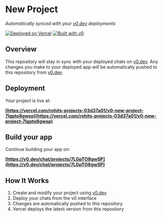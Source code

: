 # New Project

*Automatically synced with your [v0.dev](https://v0.dev) deployments*

[![Deployed on Vercel](https://img.shields.io/badge/Deployed%20on-Vercel-black?style=for-the-badge&logo=vercel)](https://vercel.com/rohits-projects-03d37a01/v0-new-project-7lgpto8gwsp)
[![Built with v0](https://img.shields.io/badge/Built%20with-v0.dev-black?style=for-the-badge)](https://v0.dev/chat/projects/7LGpTO8gwSP)

## Overview

This repository will stay in sync with your deployed chats on [v0.dev](https://v0.dev).
Any changes you make to your deployed app will be automatically pushed to this repository from [v0.dev](https://v0.dev).

## Deployment

Your project is live at:

**[https://vercel.com/rohits-projects-03d37a01/v0-new-project-7lgpto8gwsp](https://vercel.com/rohits-projects-03d37a01/v0-new-project-7lgpto8gwsp)**

## Build your app

Continue building your app on:

**[https://v0.dev/chat/projects/7LGpTO8gwSP](https://v0.dev/chat/projects/7LGpTO8gwSP)**

## How It Works

1. Create and modify your project using [v0.dev](https://v0.dev)
2. Deploy your chats from the v0 interface
3. Changes are automatically pushed to this repository
4. Vercel deploys the latest version from this repository